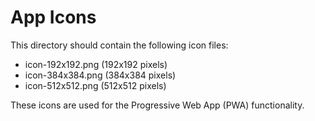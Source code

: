 # App Icons

This directory should contain the following icon files:

- icon-192x192.png (192x192 pixels)
- icon-384x384.png (384x384 pixels)
- icon-512x512.png (512x512 pixels)

These icons are used for the Progressive Web App (PWA) functionality.
